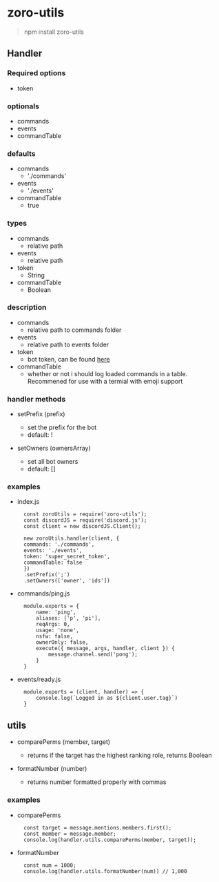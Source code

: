 # zoro-utils
> npm install zoro-utils

## Handler

### Required options
- token

### optionals
- commands
- events
- commandTable

### defaults
- commands
    - './commands'
- events
    - './events'
- commandTable
    - true

### types
- commands
    - relative path
- events
    - relative path
- token
    - String
- commandTable
    - Boolean

### description
- commands
    - relative path to commands folder
- events
    - relative path to events folder
- token
    - bot token, can be found [here](https://discord.com/developers)
- commandTable
    - whether or not i should log loaded commands in a table. Recommened for use with a termial with emoji support

### handler methods
- setPrefix (prefix)
    - set the prefix for the bot
    - default: !

- setOwners (ownersArray)
    - set all bot owners
    - default: []

### examples

- index.js

        const zoroUtils = require('zoro-utils');
        const discordJS = require('discord.js');
        const client = new discordJS.Client();

        new zoroUtils.handler(client, {
        commands: './commands',
        events: './events',
        token: 'super_secret_token',
        commandTable: false
        })
        .setPrefix(';')
        .setOwners(['owner', 'ids'])

- commands/ping.js

        module.exports = {
            name: 'ping',
            aliases: ['p', 'pi'],
            reqArgs: 0,
            usage: 'none',
            nsfw: false,
            ownerOnly: false,
            execute({ message, args, handler, client }) {
                message.channel.send('pong');
            }
        }

- events/ready.js

        module.exports = (client, handler) => {
            console.log(`Logged in as ${client.user.tag}`)
        }

## utils

- comparePerms (member, target)
    - returns if the target has the highest ranking role, returns Boolean

- formatNumber (number)
    - returns number formatted properly with commas

### examples

- comparePerms

        const target = message.mentions.members.first();
        const member = message.member;
        console.log(handler.utils.comparePerms(member, target));

- formatNumber

        const num = 1000;
        console.log(handler.utils.formatNumber(num)) // 1,000